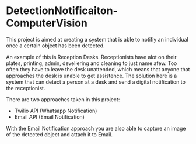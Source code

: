 # DetectionNotificaiton-ComputerVision

This project is aimed at creating a system that is able to notifiy an individual once a certain object has been detected. 

An example of this is Reception Desks. Receptionists have alot on their plates, printing, admin, develiering and cleaning to just name afew. Too often they have to leave the desk unattended, which means that anyone that approaches the desk is unable to get assistence. The solution here is a system that can detect a person at a desk and send a digital notification to the receptionist. 

There are two approaches taken in this project: 

  - Twilio API (Whatsapp Notification)
  - Email API (Email Notification)


With the Email Notification approach you are also able to capture an image of the detected object and attach it to Email. 
